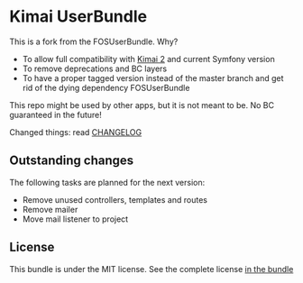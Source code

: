 # Kimai UserBundle

This is a fork from the FOSUserBundle. Why?

- To allow full compatibility with [Kimai 2](https://github.com/kevinpapst/kimai2) and current Symfony version
- To remove deprecations and BC layers
- To have a proper tagged version instead of the master branch and get rid of the dying dependency FOSUserBundle

This repo might be used by other apps, but it is not meant to be. No BC guaranteed in the future!

Changed things: read [CHANGELOG](Changelog.md)

## Outstanding changes

The following tasks are planned for the next version:

- Remove unused controllers, templates and routes
- Remove mailer
- Move mail listener to project

## License

This bundle is under the MIT license. See the complete license [in the bundle](LICENSE)
